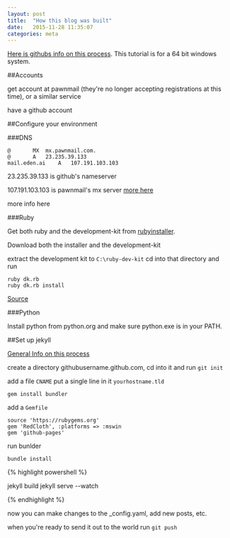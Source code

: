 ```yaml
---
layout: post
title:  "How this blog was built"
date:   2015-11-28 11:35:07
categories: meta
---
```


[Here is githubs info on this process][5]. This tutorial is for a 64 bit windows system.

##Accounts

get account at pawnmail (they're no longer accepting registrations at this time), or a similar service

have a github account

##Configure your environment

###DNS

	@ 		MX 	mx.pawnmail.com.
	@ 		A 	23.235.39.133
	mail.eden.ai 	A 	107.191.103.103

23.235.39.133 is github's nameserver

107.191.103.103 is pawnmail's mx server [more here][1]

more info here

###Ruby

Get both ruby and the development-kit from [rubyinstaller][2].

Download both the installer and the development-kit

extract the development kit to `C:\ruby-dev-kit` cd into that directory and run 

	ruby dk.rb
	ruby dk.rb install

[Source][3]
	
###Python

Install python from python.org and make sure python.exe is in your PATH.
	
##Set up jekyll

[General Info on this process][4]

create a directory githubusername.github.com, cd into it and run `git init`

add a file `CNAME` put a single line in it `yourhostname.tld`



	gem install bundler

add a `Gemfile` 

	source 'https://rubygems.org'
	gem 'RedCloth', :platforms => :mswin
	gem 'github-pages'

run bunlder
	
	bundle install
	
{% highlight powershell %}

jekyll build
jekyll serve --watch

{% endhighlight %}

now you can make changes to the _config.yaml, add new posts, etc. 

when you're ready to send it out to the world run `git push`

[1]: http://imakewebthings.com/blog/github-pages-email/
[2]: http://rubyinstaller.org/
[3]: https://github.com/oneclick/rubyinstaller/wiki/Development-Kit
[4]: https://help.github.com/articles/using-jekyll-with-pages/
[5]: https://help.github.com/categories/github-pages-basics/
